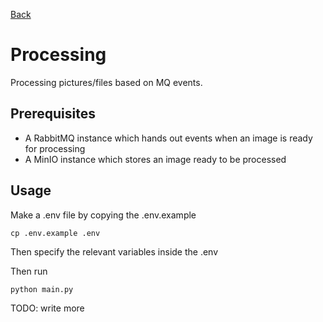 [Back](../README.md)

# Processing

Processing pictures/files based on MQ events.

## Prerequisites

- A RabbitMQ instance which hands out events when an image is ready for processing
- A MinIO instance which stores an image ready to be processed

## Usage

Make a .env file by copying the .env.example

```
cp .env.example .env
```

Then specify the relevant variables inside the .env

Then run

```
python main.py
```

TODO: write more
